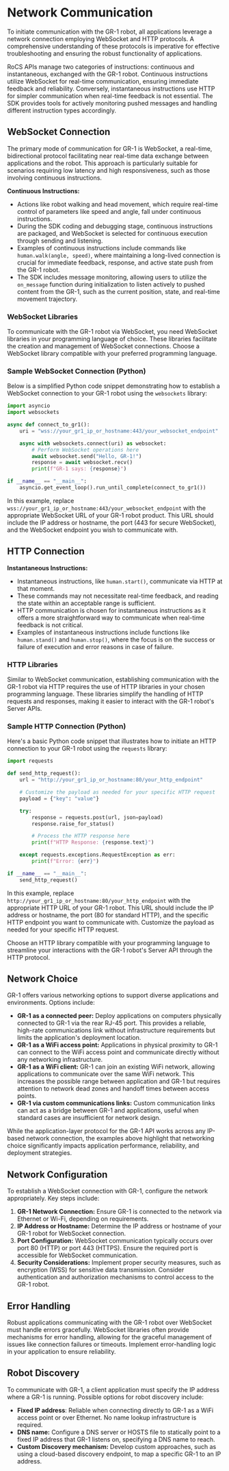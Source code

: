 # Network Communication

To initiate communication with the GR-1 robot, all applications leverage a network connection employing WebSocket and HTTP protocols. A comprehensive understanding of these protocols is imperative for effective troubleshooting and ensuring the robust functionality of applications.

RoCS APIs manage two categories of instructions: continuous and instantaneous, exchanged with the GR-1 robot. Continuous instructions utilize WebSocket for real-time communication, ensuring immediate feedback and reliability. Conversely, instantaneous instructions use HTTP for simpler communication when real-time feedback is not essential. The SDK provides tools for actively monitoring pushed messages and handling different instruction types accordingly.

## WebSocket Connection

The primary mode of communication for GR-1 is WebSocket, a real-time, bidirectional protocol facilitating near real-time data exchange between applications and the robot. This approach is particularly suitable for scenarios requiring low latency and high responsiveness, such as those involving continuous instructions.

**Continuous Instructions:**

- Actions like robot walking and head movement, which require real-time control of parameters like speed and angle, fall under continuous instructions.
- During the SDK coding and debugging stage, continuous instructions are packaged, and WebSocket is selected for continuous execution through sending and listening.
- Examples of continuous instructions include commands like `human.walk(angle, speed)`, where maintaining a long-lived connection is crucial for immediate feedback, response, and active state push from the GR-1 robot.
- The SDK includes message monitoring, allowing users to utilize the `on_message` function during initialization to listen actively to pushed content from the GR-1, such as the current position, state, and real-time movement trajectory.

### WebSocket Libraries

To communicate with the GR-1 robot via WebSocket, you need WebSocket libraries in your programming language of choice. These libraries facilitate the creation and management of WebSocket connections. Choose a WebSocket library compatible with your preferred programming language.

### Sample WebSocket Connection (Python)

Below is a simplified Python code snippet demonstrating how to establish a WebSocket connection to your GR-1 robot using the `websockets` library:

```Python
import asyncio
import websockets

async def connect_to_gr1():
    uri = "wss://your_gr1_ip_or_hostname:443/your_websocket_endpoint"

    async with websockets.connect(uri) as websocket:
        # Perform WebSocket operations here
        await websocket.send("Hello, GR-1!")
        response = await websocket.recv()
        print(f"GR-1 says: {response}")

if __name__ == "__main__":
    asyncio.get_event_loop().run_until_complete(connect_to_gr1())
```

In this example, replace `wss://your_gr1_ip_or_hostname:443/your_websocket_endpoint` with the appropriate WebSocket URL of your GR-1 robot product. This URL should include the IP address or hostname, the port (443 for secure WebSocket), and the WebSocket endpoint you wish to communicate with.

## HTTP Connection

**Instantaneous Instructions:**

- Instantaneous instructions, like `human.start()`, communicate via HTTP at that moment.
- These commands may not necessitate real-time feedback, and reading the state within an acceptable range is sufficient.
- HTTP communication is chosen for instantaneous instructions as it offers a more straightforward way to communicate when real-time feedback is not critical.
- Examples of instantaneous instructions include functions like `human.stand()` and `human.stop()`, where the focus is on the success or failure of execution and error reasons in case of failure.

### HTTP Libraries

Similar to WebSocket communication, establishing communication with the GR-1 robot via HTTP requires the use of HTTP libraries in your chosen programming language. These libraries simplify the handling of HTTP requests and responses, making it easier to interact with the GR-1 robot's Server APIs.

### Sample HTTP Connection (Python)

Here's a basic Python code snippet that illustrates how to initiate an HTTP connection to your GR-1 robot using the `requests` library:

```Python
import requests

def send_http_request():
    url = "http://your_gr1_ip_or_hostname:80/your_http_endpoint"

    # Customize the payload as needed for your specific HTTP request
    payload = {"key": "value"}

    try:
        response = requests.post(url, json=payload)
        response.raise_for_status()

        # Process the HTTP response here
        print(f"HTTP Response: {response.text}")

    except requests.exceptions.RequestException as err:
        print(f"Error: {err}")

if __name__ == "__main__":
    send_http_request()

```

In this example, replace `http://your_gr1_ip_or_hostname:80/your_http_endpoint` with the appropriate HTTP URL of your GR-1 robot. This URL should include the IP address or hostname, the port (80 for standard HTTP), and the specific HTTP endpoint you want to communicate with. Customize the payload as needed for your specific HTTP request.

Choose an HTTP library compatible with your programming language to streamline your interactions with the GR-1 robot's Server API through the HTTP protocol.

## Network Choice

GR-1 offers various networking options to support diverse applications and environments. Options include:

* **GR-1 as a connected peer:** Deploy applications on computers physically connected to GR-1 via the rear RJ-45 port. This provides a reliable, high-rate communications link without infrastructure requirements but limits the application's deployment location.
* **GR-1 as a WiFi access point:** Applications in physical proximity to GR-1 can connect to the WiFi access point and communicate directly without any networking infrastructure.
* **GR-1 as a WiFi client:** GR-1 can join an existing WiFi network, allowing applications to communicate over the same WiFi network. This increases the possible range between application and GR-1 but requires attention to network dead zones and handoff times between access points.
* **GR-1 via custom communications links:** Custom communication links can act as a bridge between GR-1 and applications, useful when standard cases are insufficient for network design.

While the application-layer protocol for the GR-1 API works across any IP-based network connection, the examples above highlight that networking choice significantly impacts application performance, reliability, and deployment strategies.

## Network Configuration

To establish a WebSocket connection with GR-1, configure the network appropriately. Key steps include:

1. **GR-1 Network Connection:** Ensure GR-1 is connected to the network via Ethernet or Wi-Fi, depending on requirements.
2. **IP Address or Hostname:** Determine the IP address or hostname of your GR-1 robot for WebSocket connection.
3. **Port Configuration:** WebSocket communication typically occurs over port 80 (HTTP) or port 443 (HTTPS). Ensure the required port is accessible for WebSocket communication.
4. **Security Considerations:** Implement proper security measures, such as encryption (WSS) for sensitive data transmission. Consider authentication and authorization mechanisms to control access to the GR-1 robot.

## Error Handling

Robust applications communicating with the GR-1 robot over WebSocket must handle errors gracefully. WebSocket libraries often provide mechanisms for error handling, allowing for the graceful management of issues like connection failures or timeouts. Implement error-handling logic in your application to ensure reliability.

## Robot Discovery

To communicate with GR-1, a client application must specify the IP address where a GR-1 is running. Possible options for robot discovery include:

- **Fixed IP address**: Reliable when connecting directly to GR-1 as a WiFi access point or over Ethernet. No name lookup infrastructure is required.
- **DNS name:** Configure a DNS server or HOSTS file to statically point to a fixed IP address that GR-1 listens on, specifying a DNS name to reach.
- **Custom Discovery mechanism:** Develop custom approaches, such as using a cloud-based discovery endpoint, to map a specific GR-1 to an IP address.
